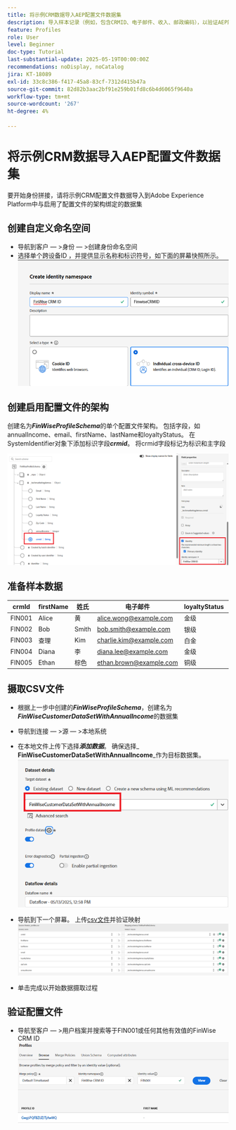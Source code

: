 ```yaml
---
title: 将示例CRM数据导入AEP配置文件数据集
description: 导入样本记录（例如，包含CRMID、电子邮件、收入、邮政编码），以验证AEP能否根据共享标识符（如ECID）将这些用户档案与匿名Web访客正确拼合。
feature: Profiles
role: User
level: Beginner
doc-type: Tutorial
last-substantial-update: 2025-05-19T00:00:00Z
recommendations: noDisplay, noCatalog
jira: KT-18089
exl-id: 33c8c386-f417-45a8-83cf-7312d415b47a
source-git-commit: 82d82b3aac2bf91e259b01fd8c6b4d6065f9640a
workflow-type: tm+mt
source-wordcount: '267'
ht-degree: 4%

---
```


# 将示例CRM数据导入AEP配置文件数据集

要开始身份拼接，请将示例CRM配置文件数据导入到Adobe Experience Platform中与启用了配置文件的架构绑定的数据集

## 创建自定义命名空间

* 导航到客户 — >身份 — >创建身份命名空间
* 选择单个跨设备ID ，并提供显示名称和标识符号，如下面的屏幕快照所示。
  ![自定义命名空间](assets/custom-namespace.png)

## 创建启用配置文件的架构

创建名为&#x200B;**_FinWiseProfileSchema_**&#x200B;的单个配置文件架构。 包括字段，如annualIncome、email、firstName、lastName和loyaltyStatus。
在SystemIdentifier对象下添加标识字段&#x200B;**_crmid_**。 将crmid字段标记为标识和主字段


![配置文件架构](assets/finwise-profile-schema.png)

## 准备样本数据

| crmId | firstName | 姓氏 | 电子邮件 | loyaltyStatus | zipCode | 年收入 |
|--------|-----------|----------|-------------------------|---------------|---------|--------------|
| FIN001 | Alice | 黄 | alice.wong@example.com | 金级 | 92128 | 120000 |
| FIN002 | Bob | Smith | bob.smith@example.com | 银级 | 92126 | 85000 |
| FIN003 | 查理 | Kim | charlie.kim@example.com | 白金 | 60614 | 175000 |
| FIN004 | Diana | 李 | diana.lee@example.com | 金级 | 30303 | 98000 |
| FIN005 | Ethan | 棕色 | ethan.brown@example.com | 铜级 | 75201 | 60000 |

## 摄取CSV文件

* 根据上一步中创建的&#x200B;**_FinWiseProfileSchema_**，创建名为&#x200B;**_FinWiseCustomerDataSetWithAnnualIncome_**&#x200B;的数据集

* 导航到连接 — >源 — >本地系统
* 在本地文件上传下选择&#x200B;**_添加数据_**。 确保选择&#x200B;_&#x200B;**FinWiseCustomerDataSetWithAnnualIncome**&#x200B;_作为目标数据集。
  ![摄取 — csv](assets/ingest-csv-into-dataset.png)
* 导航到下一个屏幕。 上传[csv文件](assets/finwise_profiles.csv)并验证映射
  ![映射](assets/mappings.png)

* 单击完成以开始数据摄取过程

## 验证配置文件

* 导航至客户 — >用户档案并搜索等于FIN001或任何其他有效值的FinWise CRM ID
  ![验证配置文件](assets/verify-profiles.png)
